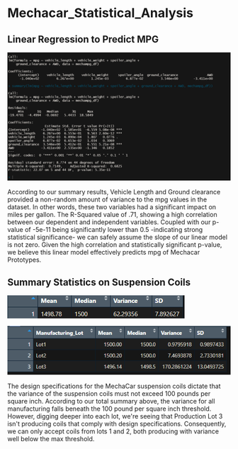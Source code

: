 # Mechacar_Statistical_Analysis

## Linear Regression to Predict MPG

![Linear Regression](https://github.com/rivas-j/Mechacar_Statistical_Analysis/blob/63f6070aed06ec5895dbf6a4ff8b880b247fee43/Resources/deliverable1_linearregression.png)

According to our summary results, Vehicle Length and Ground clearance provided a non-random amount of variance to the mpg values in the dataset. In other words, these two variables had a significant impact on miles per gallon. The R-Squared value of .71, showing a high correlation between our dependent and independent variables. Coupled with our p-value of -5e-11 being significantly lower than 0.5 -indicating strong statistical significance- we can safely assume the slope of our linear model is not zero. Given the high correlation and statistically significant p-value, we believe this linear model effectively predicts mpg of Mechacar Prototypes.

## Summary Statistics on Suspension Coils

![Total Summary](https://github.com/rivas-j/Mechacar_Statistical_Analysis/blob/cd964e6ac1f5b99184bb34ba3721df5731cb2978/Resources/deliverable2_totalsummary.png)

![Lot Summary](https://github.com/rivas-j/Mechacar_Statistical_Analysis/blob/cd964e6ac1f5b99184bb34ba3721df5731cb2978/Resources/deliverable2_lot-summary.png)

The design specifications for the MechaCar suspension coils dictate that the variance of the suspension coils must not exceed 100 pounds per square inch. According to our total summary above, the variance for all manufacturing falls beneath the 100 pound per square inch threshold. However, digging deeper into each lot, we're seeing that Production Lot 3 isn't producing coils that comply with design specifications. Consequently, we can only accept coils from lots 1 and 2, both producing with variance well below the max threshold.
